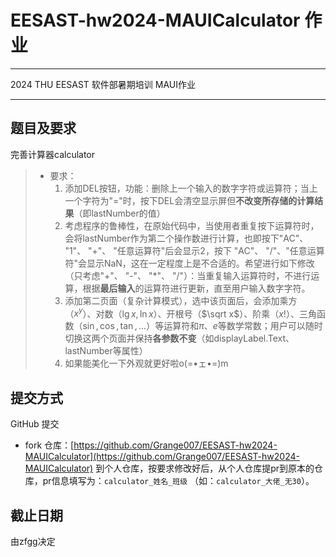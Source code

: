 # EESAST-hw2024-MAUICalculator 作业

---

2024 THU EESAST 软件部暑期培训 MAUI作业

---

## 题目及要求

完善计算器calculator

> - 要求：
>   1. 添加DEL按钮，功能：删除上一个输入的数字字符或运算符；当上一个字符为"="时，按下DEL会清空显示屏但**不改变所存储的计算结果**（即lastNumber的值）
>   2. 考虑程序的鲁棒性，在原始代码中，当使用者重复按下运算符时，会将lastNumber作为第二个操作数进行计算，也即按下"AC"、 "1"、 "+"、 "任意运算符"后会显示2，按下 "AC"、 "/"、"任意运算符"会显示NaN，这在一定程度上是不合适的。希望进行如下修改（只考虑"+"、 "-"、 "*"、 "/"）：当重复输入运算符时，不进行运算，根据**最后输入**的运算符进行更新，直至用户输入数字字符。
>   3. 添加第二页面（复杂计算模式），选中该页面后，会添加乘方（$x^y$）、对数（$\lg x,\ln x$）、开根号（$\sqrt x$）、阶乘（$x!$）、三角函数（$\sin,\cos,\tan,...$）等运算符和$\pi$、$e$等数学常数；用户可以随时切换这两个页面并保持**各参数不变**（如displayLabel.Text、lastNumber等属性）
>   4. 如果能美化一下外观就更好啦o(=•ェ•=)m

## 提交方式

GitHub 提交

- fork 仓库：[https://github.com/Grange007/EESAST-hw2024-MAUICalculator](https://github.com/Grange007/EESAST-hw2024-MAUICalculator) 到个人仓库，按要求修改好后，从个人仓库提pr到原本的仓库，pr信息填写为：`calculator_姓名_班级` （如：`calculator_大佬_无30`）。

## 截止日期

由zfgg决定
